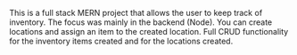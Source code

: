 This is a full stack MERN project that allows the user to keep track of inventory. The focus was mainly in the backend (Node). You can create locations and assign an item to the created location.
Full CRUD functionality for the inventory items created and for the locations created. 
